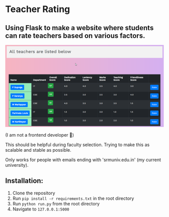 # Teacher Rating 

## Using Flask to make a website where students can rate teachers based on various factors. 

![Screenshot](https://github.com/SidJain1412/TeacherRating/blob/master/Images/Teacher%20View%2017-8.png)

(I am not a frontend developer :grimacing:)

This should be helpful during faculty selection. Trying to make this as scalable and stable as possible.

Only works for people with emails ending with 'srmuniv.edu.in' (my current university).


## Installation:

1. Clone the repository
2. Run `pip install -r requirements.txt` in the root directory
3. Run `python run.py` from the root directory
4. Navigate to `127.0.0.1:5000`
